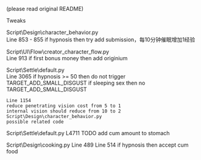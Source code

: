(please read original README)

Tweaks

Script\Design\character_behavior.py    
    Line 853 - 855
    if hypnosis then try add submission，每10分钟催眠增加1经验

Script\UI\Flow\creator_character_flow.py    
    Line 913
    if first bonus money then add originium

Script\Settle\default.py   
    Line 3065
    if hypnosis >= 50 then do not trigger TARGET_ADD_SMALL_DISGUST 
    if sleeping sex then no TARGET_ADD_SMALL_DISGUST

    Line 1154
    reduce penetrating vision cost from 5 to 1
    internal vision should reduce from 10 to 2
    Script\Design\character_behavior.py
    possible related code

Script\Settle\default.py
    L4711
    TODO add cum amount to stomach

Script\Design\cooking.py
    Line 489
    Line 514
    if hypnosis then accept cum food